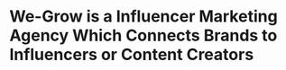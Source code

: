 # We-Grow is a Influencer Marketing Agency Which Connects Brands to Influencers or Content Creators
